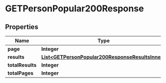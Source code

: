 

# GETPersonPopular200Response


## Properties

| Name | Type | Description | Notes |
|------------ | ------------- | ------------- | -------------|
|**page** | **Integer** |  |  [optional] |
|**results** | [**List&lt;GETPersonPopular200ResponseResultsInner&gt;**](GETPersonPopular200ResponseResultsInner.md) |  |  [optional] |
|**totalResults** | **Integer** |  |  [optional] |
|**totalPages** | **Integer** |  |  [optional] |




